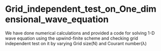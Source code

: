 # Grid_independent_test_on_One_dimensional_wave_equation
We have done numerical calculations and provided a code for solving 1-D wave equation using the upwind-finite scheme and checking grid independent test on it by varying Grid size(N) and Courant number(λ)

